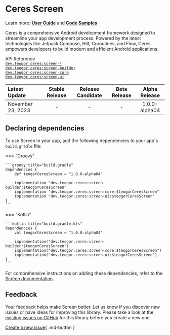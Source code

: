 # Ceres Screen

Learn more: **[User Guide](../user-guide.md)** and **[Code Samples](../code-samples.md)**

Ceres is a comprehensive Android development framework designed to streamline your app development process. Powered by the latest technologies like Jetpack Compose, Hilt, Coroutines, and Flow, Ceres empowers developers to build modern and efficient Android applications.

[//]: # (REGION-API-REFERENCE)

API Reference  
[`dev.teogor.ceres:screen-*`](../html/screen)  
[`dev.teogor.ceres:screen-builder`](../html/screen/builder)  
[`dev.teogor.ceres:screen-core`](../html/screen/screen-core)  
[`dev.teogor.ceres:screen-ui`](../html/screen/screen-ui)

[//]: # (REGION-API-REFERENCE)

[//]: # (REGION-RELEASE-TABLE)

| Latest Update       |  Stable Release  |  Release Candidate  |  Beta Release  |  Alpha Release  |
|:--------------------|:----------------:|:-------------------:|:--------------:|:---------------:|
| November 23, 2023   |        -         |          -          |       -        |  1.0.0-alpha04  |

[//]: # (REGION-RELEASE-TABLE)

[//]: # (REGION-DEPENDENCIES)

## Declaring dependencies

To use Screen in your app, add the following dependencies to your app's `build.gradle` file:

=== "Groovy"

    ```groovy title="build.gradle"
    dependencies {
        def teogorCeresScreen = "1.0.0-alpha04"
        
        implementation "dev.teogor.ceres:screen-builder:$teogorCeresScreen"
        implementation "dev.teogor.ceres:screen-core:$teogorCeresScreen"
        implementation "dev.teogor.ceres:screen-ui:$teogorCeresScreen"
    }
    ```

=== "Kotlin"

    ```kotlin title="build.gradle.kts"
    dependencies {
        val teogorCeresScreen = "1.0.0-alpha04"
        
        implementation("dev.teogor.ceres:screen-builder:$teogorCeresScreen")
        implementation("dev.teogor.ceres:screen-core:$teogorCeresScreen")
        implementation("dev.teogor.ceres:screen-ui:$teogorCeresScreen")
    }
    ```

For comprehensive instructions on adding these dependencies, refer to the [Screen documentation](../screen/index.md#getting-started-with-screen).

[//]: # (REGION-DEPENDENCIES)

[//]: # (REGION-FEEDBACK)

## Feedback

Your feedback helps make Screen better. Let us know if you discover new issues or have
ideas for improving this library. Please take a look at the [existing issues on GitHub](https://github.com/teogor/ceres/issues)
for this library before you create a new one.

[Create a new issue](https://github.com/teogor/ceres/issues/new){ .md-button }

[//]: # (REGION-FEEDBACK)

[//]: # (REGION-VERSION-CHANGELOG)



[//]: # (REGION-VERSION-CHANGELOG)

